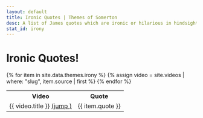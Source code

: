 ```yaml
---
layout: default
title: Ironic Quotes | Themes of Somerton
desc: A list of James quotes which are ironic or hilarious in hindsight.
stat_id: irony
---
```


# Ironic Quotes!

<table>
<tr>
	<th>Video</th>
	<th>Quote</th>
</tr>
{% for item in site.data.themes.irony %}
{% assign video = site.videos | where: "slug", item.source | first %}
<tr>
<td>{{ video.title }} <a href="{{ "/videos/" | append: item.source | relative_url }}#{{ item.id }}">(jump <i class="fa-solid fa-share-from-square"></i>)</a></td>
<td>{{ item.quote }}</td></tr>
{% endfor %}
</table>


